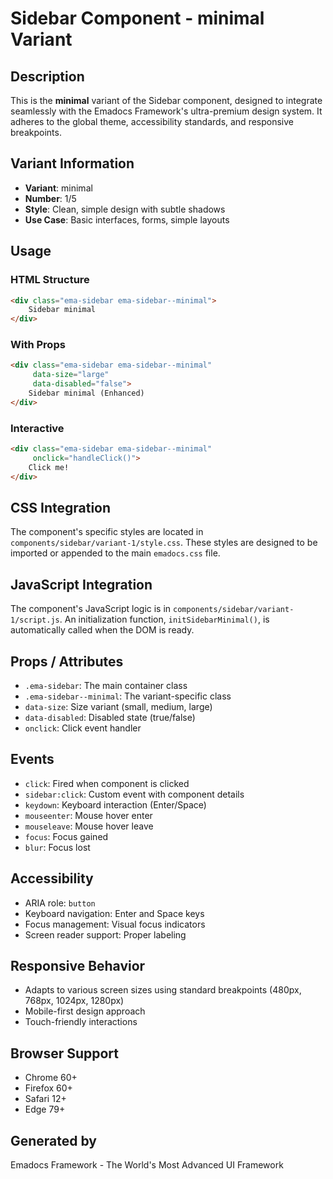 # Sidebar Component - minimal Variant

## Description
This is the **minimal** variant of the Sidebar component, designed to integrate seamlessly with the Emadocs Framework's ultra-premium design system. It adheres to the global theme, accessibility standards, and responsive breakpoints.

## Variant Information
- **Variant**: minimal
- **Number**: 1/5
- **Style**: Clean, simple design with subtle shadows
- **Use Case**: Basic interfaces, forms, simple layouts

## Usage

### HTML Structure
```html
<div class="ema-sidebar ema-sidebar--minimal">
    Sidebar minimal
</div>
```

### With Props
```html
<div class="ema-sidebar ema-sidebar--minimal" 
     data-size="large" 
     data-disabled="false">
    Sidebar minimal (Enhanced)
</div>
```

### Interactive
```html
<div class="ema-sidebar ema-sidebar--minimal" 
     onclick="handleClick()">
    Click me!
</div>
```

## CSS Integration
The component's specific styles are located in `components/sidebar/variant-1/style.css`. These styles are designed to be imported or appended to the main `emadocs.css` file.

## JavaScript Integration
The component's JavaScript logic is in `components/sidebar/variant-1/script.js`. An initialization function, `initSidebarMinimal()`, is automatically called when the DOM is ready.

## Props / Attributes
- `.ema-sidebar`: The main container class
- `.ema-sidebar--minimal`: The variant-specific class
- `data-size`: Size variant (small, medium, large)
- `data-disabled`: Disabled state (true/false)
- `onclick`: Click event handler

## Events
- `click`: Fired when component is clicked
- `sidebar:click`: Custom event with component details
- `keydown`: Keyboard interaction (Enter/Space)
- `mouseenter`: Mouse hover enter
- `mouseleave`: Mouse hover leave
- `focus`: Focus gained
- `blur`: Focus lost

## Accessibility
- ARIA role: `button`
- Keyboard navigation: Enter and Space keys
- Focus management: Visual focus indicators
- Screen reader support: Proper labeling

## Responsive Behavior
- Adapts to various screen sizes using standard breakpoints (480px, 768px, 1024px, 1280px)
- Mobile-first design approach
- Touch-friendly interactions

## Browser Support
- Chrome 60+
- Firefox 60+
- Safari 12+
- Edge 79+

## Generated by
Emadocs Framework - The World's Most Advanced UI Framework
